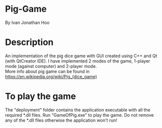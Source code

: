 # Pig-Game
By Ivan Jonathan Hoo

# Description
An implementation of the pig dice game with GUI created using C++ and Qt (with QtCreator IDE). I have implemented 2 modes of the game, 1-player mode (against computer) and 2-player mode.  
More info about pig game can be found in https://en.wikipedia.org/wiki/Pig_(dice_game)

# To play the game
The "deployment" folder contains the application executable with all the required *.dll files. Run "GameOfPig.exe" to play the game. Do not remove any of the *.dll files otherwise the application won't run!
